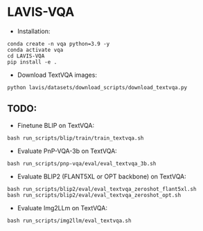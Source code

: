 # LAVIS-VQA

- Installation:
```
conda create -n vqa python=3.9 -y
conda activate vqa
cd LAVIS-VQA
pip install -e .
```
- Download TextVQA images:
```
python lavis/datasets/download_scripts/download_textvqa.py
```

## TODO: 
- Finetune BLIP on TextVQA:
```
bash run_scripts/blip/train/train_textvqa.sh
```
- Evaluate PnP-VQA-3b on TextVQA:
```
bash run_scripts/pnp-vqa/eval/eval_textvqa_3b.sh
``` 
- Evaluate BLIP2 (FLANT5XL or OPT backbone) on TextVQA:
```
bash run_scripts/blip2/eval/eval_textvqa_zeroshot_flant5xl.sh
bash run_scripts/blip2/eval/eval_textvqa_zeroshot_opt.sh
```
- Evaluate Img2LLm on TextVQA:
```
bash run_scripts/img2llm/eval_textvqa.sh
```
